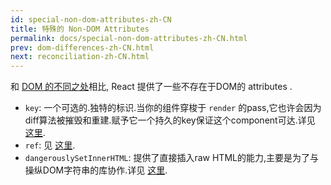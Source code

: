 ```yaml
---
id: special-non-dom-attributes-zh-CN
title: 特殊的 Non-DOM Attributes
permalink: docs/special-non-dom-attributes-zh-CN.html
prev: dom-differences-zh-CN.html
next: reconciliation-zh-CN.html
---
```


和 [DOM 的不同之处](http://reactjs.cn/react/docs/dom-differences-zh-CN.html)相比, React 提供了一些不存在于DOM的 attributes .

- `key`: 一个可选的.独特的标识.当你的组件穿梭于 `render` 的pass,它也许会因为diff算法被摧毁和重建.赋予它一个持久的key保证这个component可达.详见 [这里](http://reactjs.cn/react/docs/multiple-components.html#dynamic-children).
- `ref`: 见 [这里](http://reactjs.cn/react/docs/more-about-refs.html).
- `dangerouslySetInnerHTML`: 提供了直接插入raw HTML的能力,主要是为了与操纵DOM字符串的库协作.详见 [这里](/react/tips/dangerously-set-inner-html.html).
